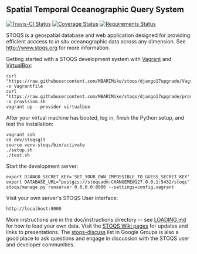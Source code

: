 Spatial Temporal Oceanographic Query System
-------------------------------------------

[![Travis-CI Status](https://travis-ci.org/MBARIMike/stoqs.svg?branch=django17upgrade)](https://travis-ci.org/MBARIMike/stoqs)
[![Coverage Status](https://coveralls.io/repos/MBARIMike/stoqs/badge.svg?branch=django17upgrade)](https://coveralls.io/r/MBARIMike/stoqs?branch=django17upgrade)
[![Requirements Status](https://requires.io/github/MBARIMike/stoqs/requirements.svg?branch=django17upgrade)](https://requires.io/github/MBARIMike/stoqs/requirements/?branch=django17upgrade)

STOQS is a geospatial database and web application designed for providing efficient 
acccess to *in situ* oceanographic data across any dimension.
See http://www.stoqs.org for more information.

Getting started with a STOQS development system with [Vagrant](https://www.vagrantup.com/)
and [VirtualBox](https://www.virtualbox.org):

    curl "https://raw.githubusercontent.com/MBARIMike/stoqs/django17upgrade/Vagrantfile" -o Vagrantfile
    curl "https://raw.githubusercontent.com/MBARIMike/stoqs/django17upgrade/provision.sh" -o provision.sh
    vagrant up --provider virtualbox

After your virtual machine has booted, log in, finish the Python setup, and test the installation:

    vagrant ssh 
    cd dev/stoqsgit
    source venv-stoqs/bin/activate
    ./setup.sh
    ./test.sh

Start the development server:

    export DJANGO_SECRET_KEY='SET_YOUR_OWN_IMPOSSIBLE_TO_GUESS_SECRET_KEY'
    export DATABASE_URL="postgis://stoqsadm:CHANGEME@127.0.0.1:5432/stoqs"
    stoqs/manage.py runserver 0.0.0.0:8000 --settings=config.vagrant

Visit your own server's STOQS User interface:

    http://localhost:8000

More instructions are in the doc/instructions directory -- see [LOADING.md](doc/instructions/LOADING.md) for how to load your own data. 
Visit the [STOQS Wiki pages](https://github.com/stoqs/stoqs/wiki) for updates and links to presentations.
The [stoqs-discuss](https://groups.google.com/forum/#!forum/stoqs-discuss) list in Google Groups is also 
a good place to ask questions and engage in discussion with the STOQS user and developer communities.

